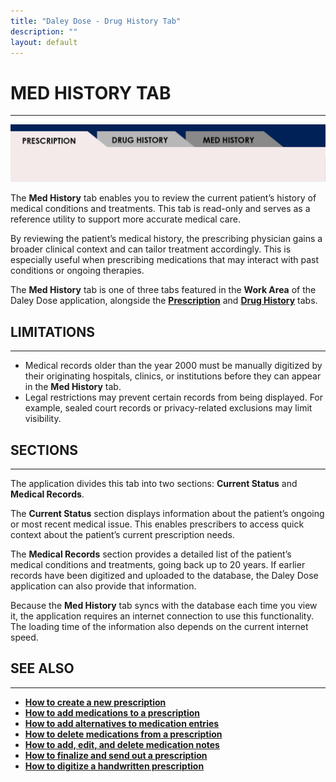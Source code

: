 ```yaml
---
title: "Daley Dose - Drug History Tab"
description: ""
layout: default
---
```


# **MED HISTORY TAB**
---
![Daily Dose Tabs](/assets/images/daley-dose-home-window-parts-tabs.png)

The **Med History** tab enables you to review the current patient’s history of medical conditions and treatments. This tab is read-only and serves as a reference utility to support more accurate medical care.

By reviewing the patient’s medical history, the prescribing physician gains a broader clinical context and can tailor treatment accordingly. This is especially useful when prescribing medications that may interact with past conditions or ongoing therapies.

The **Med History** tab is one of three tabs featured in the **Work Area** of the Daley Dose application, alongside the [**Prescription**](/daleydose/window-prescription-tab) and [**Drug History**](/daleydose/window-drug-history-tab) tabs.

## **LIMITATIONS**
---
- Medical records older than the year 2000 must be manually digitized by their originating hospitals, clinics, or institutions before they can appear in the **Med History** tab.
- Legal restrictions may prevent certain records from being displayed. For example, sealed court records or privacy-related exclusions may limit visibility.

## **SECTIONS**
---
The application divides this tab into two sections: **Current Status** and **Medical Records**.  

The **Current Status** section displays information about the patient’s ongoing or most recent medical issue. This enables prescribers to access quick context about the patient’s current prescription needs.  

The **Medical Records** section provides a detailed list of the patient’s medical conditions and treatments, going back up to 20 years. If earlier records have been digitized and uploaded to the database, the Daley Dose application can also provide that information.  

Because the **Med History** tab syncs with the database each time you view it, the application requires an internet connection to use this functionality. The loading time of the information also depends on the current internet speed.

## **SEE ALSO**
---
- [**How to create a new prescription**](/daleydose/prescription-create-new)  
- [**How to add medications to a prescription**](/daleydose/prescription-add-meds)
- [**How to add alternatives to medication entries**](/daleydose/prescription-add-alts)  
- [**How to delete medications from a prescription**](/daleydose/prescription-delete-meds)  
- [**How to add, edit, and delete medication notes**](/daleydose/prescription-manage)  
- [**How to finalize and send out a prescription**](/daleydose/prescription-finalize)  
- [**How to digitize a handwritten prescription**](/daleydose/prescription-digitize)
